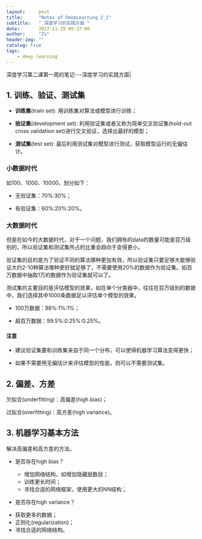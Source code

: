 ```yaml
---
layout:     post
title:      "Notes of DeepLearning 2_1"
subtitle:   " 深度学习的实践方面 "
date:       2017-11-29 09:37:00
author:     "Zz"
header-img: ""
catalog: true
tags:
    - deep learning
---
```


深度学习第二课第一周的笔记---深度学习的实践方面|

## 1. 训练、验证、测试集

* **训练集**(train set): 用训练集对算法或模型进行训练；

*  **验证集**(development set): 利用验证集或者又称为简单交叉验证集(hold-out cross validation set)进行交叉验证，选择出最好的模型；

* **测试集**(test set): 最后利用测试集对模型进行测试，获取模型运行的无偏估计。

### 小数据时代

如100、1000、10000，划分如下：

* 无验证集：70%:30%；

* 有验证集：60%:20%:20%。

### 大数据时代

但是在如今的大数据时代，对于一个问题，我们拥有的data的数量可能是百万级别的，所以验证集和测试集所占的比重会趋向于变得更小。

验证集的目的是为了验证不同的算法哪种更加有效，所以验证集只要足够大能够验证大约2-10种算法哪种更好就足够了，不需要使用20%的数据作为验证集。如百万数据中抽取1万的数据作为验证集就可以了。

测试集的主要目的是评估模型的效果，如在单个分类器中，往往在百万级别的数据中，我们选择其中1000条数据足以评估单个模型的效果。

* 100万数据：98%:1%:1%；

* 超百万数据：99.5%:0.25%:0.25%。

#### 注意

* 建议验证集要和训练集来自于同一个分布，可以使得机器学习算法变得更快；

* 如果不需要用无偏估计来评估模型的性能，则可以不需要测试集。

## 2. 偏差、方差

欠拟合(underfitting)：高偏差(high bias)；

过拟合(overfitting)：高方差(high variance)。

## 3. 机器学习基本方法

解决高偏差和高方差的方法。

* 是否存在high bias？
  + 增加网络结构，如增加隐藏层数目；
  + 训练更长时间；
  + 寻找合适的网络框架，使用更大的NN结构；
 
* 是否存在high variance？
 + 获取更多的数据；
 + 正则化(regularization)；
 + 寻找合适的网络结构。
  
  
  

